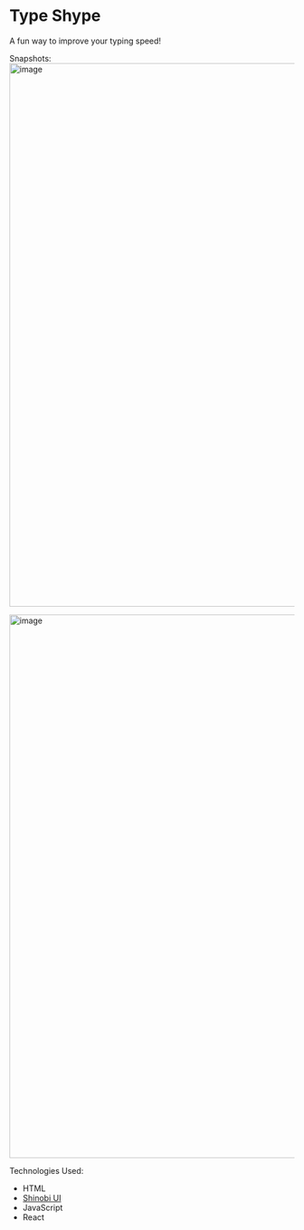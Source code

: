# Type Shype

A fun way to improve your typing speed!

Snapshots:
<img width="960" alt="image" src="https://user-images.githubusercontent.com/48097586/177726067-1967be88-2680-47ab-8593-92a894746c91.png">

<img width="960" alt="image" src="https://user-images.githubusercontent.com/48097586/177726205-c59984fc-768b-4769-8a60-d10dfca9dffa.png">


Technologies Used:

- HTML
- [Shinobi UI](https://shinobi-ui.netlify.app/)
- JavaScript
- React
